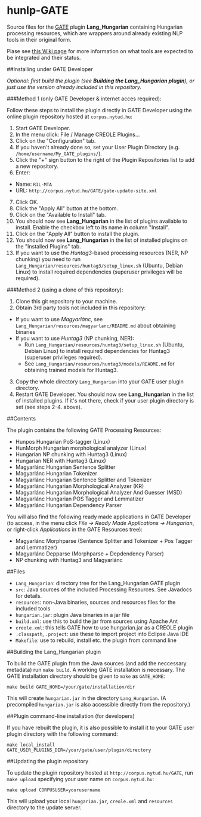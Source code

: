 # hunlp-GATE

Source files for the [GATE](http://gate.ac.uk/) plugin **Lang_Hungarian** containing Hungarian processing resources, 
which are wrappers around already existing NLP tools in their original form.

Plase see [this Wiki page](https://github.com/dlt-rilmta/hunlp-GATE/wiki/Hungarian-NLP-Tools-GATE-Integraion) for more information on what tools are expected to be integrated and their status.

##Installing under GATE Developer

*Optional: first build the plugin (see __Building the Lang_Hungarian plugin__), or just use the version already included in this repository.*

###Method 1 (only GATE Developer & internet acces required):

Follow these steps to install the plugin directly in GATE Developer using the online plugin repository hosted at `corpus.nytud.hu`:

1. Start GATE Developer.
2. In the menu click: File / Manage CREOLE Plugins...
3. Click on the "Configuration" tab.
4. If you haven't already done so, set your User Plugin Directory (e.g. `/home/username/My_GATE_plugins/`).
5. Click the "+" sign button to the right of the Plugin Repositories list to add a new repository.
6. Enter:
 * Name: `RIL-MTA`
 * URL: `http://corpus.nytud.hu/GATE/gate-update-site.xml`
7. Click OK.
8. Click the "Apply All" button at the bottom.
9. Click on the "Available to Install" tab.
10. You should now see **Lang_Hungarian** in the list of plugins available to install. Enable the checkbox left to its name in column "Install".
11. Click on the "Apply All" button to install the plugin. 
12. You should now see **Lang_Hungarian** in the list of installed plugins on the "Installed Plugins" tab.
13. If you want to use the *Huntag3*-based processing resources (NER, NP chunking) you need to run `Lang_Hungarian/resources/huntag3/setup_linux.sh` (Ubuntu, Debian Linux) to install required dependencies (superuser privileges will be required).

###Method 2 (using a clone of this repository):

1. Clone this git repository to your machine.
2. Obtain 3rd party tools not included in this repository:
  * If you want to use *Magyarlánc*, see `Lang_Hungarian/resources/magyarlanc/README.md` about obtaining binaries
  * If you want to use *Huntag3* (NP chunking, NER):
    * Run `Lang_Hungarian/resources/huntag3/setup_linux.sh` (Ubuntu, Debian Linux) to install required dependencies for Huntag3 (superuser privileges required).
    * See `Lang_Hungarian/resources/huntag3/models/README.md` for obtaining trained models for Huntag3.
3. Copy the whole directory `Lang_Hungarian` into your GATE user plugin directory.
4. Restart GATE Developer. You should now see **Lang_Hungarian** in the list of installed plugins.
   If it's not there, check if your user plugin directory is set (see steps 2-4. above).

##Contents

The plugin contains the following GATE Processing Resources:

* Hunpos Hungarian PoS-tagger (Linux)
* HunMorph Hungarian morphological analyzer (Linux)
* Hungarian NP chunking with Huntag3 (Linux)
* Hungarian NER with Huntag3 (Linux)
* Magyarlánc Hungarian Sentence Splitter
* Magyarlánc Hungarian Tokenizer
* Magyarlánc Hungarian Sentence Splitter and Tokenizer
* Magyarlánc Hungarian Morphological Analyzer (KR)
* Magyarlánc Hungarian Morphological Analyzer And Guesser (MSD)
* Magyarlánc Hungarian POS Tagger and Lemmatizer
* Magyarlánc Hungarian Dependency Parser

You will also find the following ready made applications in GATE Developer (to access, in the menu click *File -> Ready Made Applications -> Hungarian*, or right-click *Applications* in the GATE Resources tree):

* Magyarlánc Morphparse (Sentence Splitter and Tokenizer + Pos Tagger and Lemmatizer)
* Magyarlánc Depparse (Morphparse + Depdendency Parser)
* NP chunking with Huntag3 and Magyarlánc

##Files

* `Lang_Hungarian`: directory tree for the Lang_Hungarian GATE plugin
 * `src`: Java sources of the included Processing Resources. See Javadocs for details.
 * `resources`: non-Java binaries, sources and resources files for the included tools
 * `hungarian.jar`: plugin Java binaries in a jar file
 * `build.xml`: use this to build the jar from sources using Apache Ant
 * `creole.xml`: this tells GATE how to use hungarian.jar as a CREOLE plugin
 * `.classpath`, `.project`: use these to import project into Eclipse Java IDE
* `Makefile`: use to rebuild, install etc. the plugin from command line

##Building the Lang_Hungarian plugin

To build the GATE plugin from the Java sources
(and add the neccessary metadata) run `make build`.
A working GATE installation is necessary.
The GATE installation directory should be given to `make` as `GATE_HOME`:

```
make build GATE_HOME=/your/gate/installation/dir
```

This will create `hungarian.jar` in the directory `Lang_Hungarian`.
(A precompiled `hungarian.jar` is also accessible directly from the repository.)

##Plugin command-line installation (for developers)

If you have rebuilt the plugin, it is also possible to install it to your GATE user plugin directory with the
following command:

```
make local_install GATE_USER_PLUGINS_DIR=/your/gate/user/plugin/directory
```

##Updating the plugin repository

To update the plugin repository  hosted at `http://corpus.nytud.hu/GATE`,
run `make upload` specifying your user name on `corpus.nytud.hu`:

```
make upload CORPUSUSER=yourusername
```

This will upload your local `hungarian.jar`, `creole.xml` and `resources` directory
to the update server.
